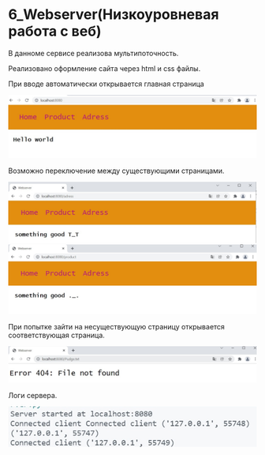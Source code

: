 # 6_Webserver(Низкоуровневая работа с веб)

В данноме сервисе реализова мультипоточность.

Реализовано оформление сайта через html и css файлы.

При вводе автоматически открывается главная страница

![](./Screen/MainPage.jpg)

Возможно переключение между существующими страницами.

![](./Screen/AdressPage.jpg)
![](./Screen/ProductPage.jpg)

При попытке зайти на несуществующую страницу открывается соответствующая страница.

![](./Screen/NotExist.jpg)

Логи сервера.

![](./Screen/Logs.jpg)
